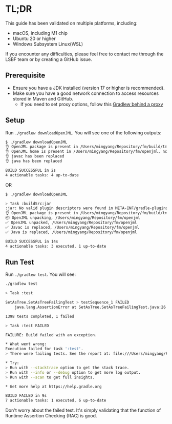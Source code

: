 # TL;DR
This guide has been validated on multiple platforms, including:
* macOS, including M1 chip
* Ubuntu 20 or higher
* Windows Subsystem Linux(WSL)

If you encounter any difficulties, please feel free to contact me through the LSBF team or by creating a GitHub issue.

## Prerequisite
* Ensure you have a JDK installed (version 17 or higher is recommended).
* Make sure you have a good network connection to access resources stored in Maven and GitHub.
  * If you need to set proxy options, follow this [Gradlew behind a proxy](https://stackoverflow.com/questions/8938994/gradlew-behind-a-proxy)
## Setup
Run `./gradlew downloadOpenJML`. You will see one of the following outputs:
```bash
$ ./gradlew downloadOpenJML
👌 OpenJML package is present in /Users/mingyang/Repository/fm/build/tmp/download/openjml.zip, no need to do this
👌 OpenJML home is present in /Users/mingyang/Repository/fm/openjml, no need to do this
👌 javac has been replaced
👌 java has been replaced

BUILD SUCCESSFUL in 2s
4 actionable tasks: 4 up-to-date
```
OR
```bash
$ ./gradlew downloadOpenJML   

> Task :buildSrc:jar
:jar: No valid plugin descriptors were found in META-INF/gradle-plugins
👌 OpenJML package is present in /Users/mingyang/Repository/fm/build/tmp/download/openjml.zip, no need to do this
📦 OpenJML unpacking, /Users/mingyang/Repository/fm/openjml
✅ OpenJML unpacked, /Users/mingyang/Repository/fm/openjml
✅ Javac is replaced, /Users/mingyang/Repository/fm/openjml
✅ Java is replaced, /Users/mingyang/Repository/fm/openjml

BUILD SUCCESSFUL in 14s
4 actionable tasks: 3 executed, 1 up-to-date
```
## Run Test
Run `./gradlew test`. You will see:
```bash
./gradlew test           

> Task :test

SetAsTree.SetAsTreeFailingTest > testSequence_1 FAILED
    java.lang.AssertionError at SetAsTree.SetAsTreeFailingTest.java:26

1398 tests completed, 1 failed

> Task :test FAILED

FAILURE: Build failed with an exception.

* What went wrong:
Execution failed for task ':test'.
> There were failing tests. See the report at: file:///Users/mingyang/Repository/fm/build/reports/tests/test/index.html

* Try:
> Run with --stacktrace option to get the stack trace.
> Run with --info or --debug option to get more log output.
> Run with --scan to get full insights.

* Get more help at https://help.gradle.org

BUILD FAILED in 9s
7 actionable tasks: 1 executed, 6 up-to-date
```
Don't worry about the failed test. It's simply validating that the function of Runtime Assertion Checking (RAC) is good.
